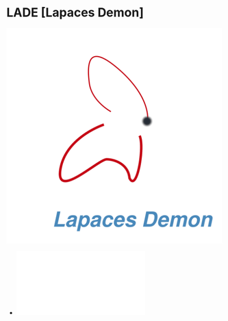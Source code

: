 # LADE [Lapaces Demon]
![Logo](./design/logo/design-01.png)

- ![Outline](./org-files/outline_/outline.md)
